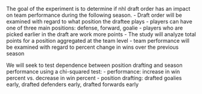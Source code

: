 The goal of the experiment is to determine if nhl draft order has an impact on team performance during the following season. 
    - Draft order will be examined with regard to what position the draftee plays
        - players can have one of three main positions: defense, forward, goalie
        - players who are picked earlier in the draft are work more points
        - The study will analyze total points for a position aggregated at the team level
    - team performance will be examined with regard to percent change in wins over the previous season

We will seek to test dependence between position drafting and season performance using a chi-squared test:
    - performance: increase in win percent vs. decrease in win percent
    - position drafting: drafted goalies early, drafted defenders early, drafted forwards early


